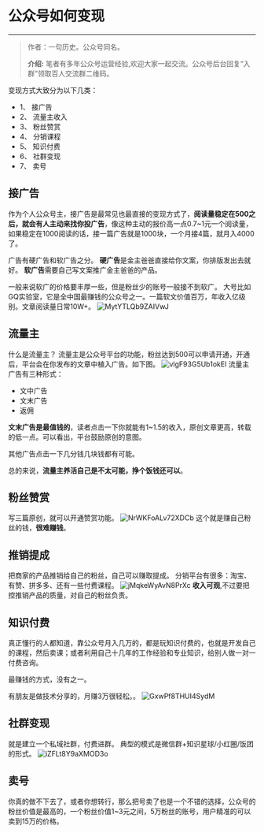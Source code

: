 # 公众号如何变现
---
> 作者：一句历史。公众号同名。
>
> **介绍:** 笔者有多年公众号运营经验,欢迎大家一起交流。公众号后台回复“入群”领取百人交流群二维码。


变现方式大致分为以下几类：
* 1、 接广告
* 2、 流量主收入
* 3、 粉丝赞赏
* 4、 分销课程
* 5、 知识付费
* 6、 社群变现
* 7、 卖号

## 接广告
作为个人公众号主，接广告是最常见也最直接的变现方式了，**阅读量稳定在500之后，就会有人主动来找你投广告**，像这种主动的报价高一点0.7~1元一个阅读量，如果稳定在1000阅读的话，接一篇广告就是1000块，一个月接4篇，就月入4000了。

广告有硬广告和软广告之分。
**硬广告**是金主爸爸直接给你文案，你排版发出去就好。
**软广告**需要自己写文案推广金主爸爸的产品。

一般来说软广的价格要丰厚一些，但是粉丝少的账号一般接不到软广。
大号比如GQ实验室，它是全中国最赚钱的公众号之一。一篇软文价值百万，年收入亿级别。文章阅读量日常10W+。
![MytYTLQb9ZAIVwJ](https://i.loli.net/2020/04/11/MytYTLQb9ZAIVwJ.png)

## 流量主
什么是流量主？
流量主是公众号平台的功能，粉丝达到500可以申请开通，开通后，平台会在你发布的文章中植入广告。如下图。
![vlgF93G5Ub1okEI](https://i.loli.net/2020/04/11/vlgF93G5Ub1okEI.png)
流量主广告有三种形式：

* 文中广告
* 文末广告
* 返佣

**文末广告是最值钱的**，读者点击一下你就能有1~1.5的收入，原创文章更高，转载的低一点。可以看出，平台鼓励原创的意图。

其他广告点击一下几分钱几块钱都有可能。

总的来说，**流量主养活自己是不太可能，挣个饭钱还可以**。


## 粉丝赞赏
写三篇原创，就可以开通赞赏功能。
![NrWKFoALv72XDCb](https://i.loli.net/2020/04/11/NrWKFoALv72XDCb.png)
这个就是赚自己粉丝的钱，**很难赚钱**。

## 推销提成
把商家的产品推销给自己的粉丝，自己可以赚取提成。
分销平台有很多：淘宝、有赞、拼多多、还有一些付费课程。
![jMqkeWyAvN8PrXc](https://i.loli.net/2020/04/11/jMqkeWyAvN8PrXc.png)
**收入可观**,不过要把控推销产品的质量，对自己的粉丝负责。

## 知识付费
真正懂行的人都知道，靠公众号月入几万的，都是玩知识付费的，也就是开发自己的课程，然后卖课；或者利用自己十几年的工作经验和专业知识，给别人做一对一付费咨询。

最赚钱的方式，没有之一。

有朋友是做技术分享的，月赚3万很轻松。。
![GxwPf8THUI4SydM](https://i.loli.net/2020/04/11/GxwPf8THUI4SydM.png)

## 社群变现
就是建立一个私域社群，付费进群。
典型的模式是微信群+知识星球/小红圈/饭团的形式。
![iZFLt8Y9aXMOD3o](https://i.loli.net/2020/04/11/iZFLt8Y9aXMOD3o.png)

## 卖号
你真的做不下去了，或者你想转行，那么把号卖了也是一个不错的选择，公众号的粉丝价值是最高的，一个粉丝价值1~3元之间，5万粉丝的账号，用户精准的可以卖到15万的价格。
